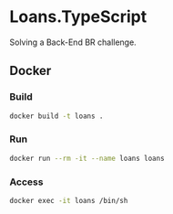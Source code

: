 # Loans.TypeScript

Solving a Back-End BR challenge.

## Docker

### Build

```bash
docker build -t loans .
```

### Run

```bash
docker run --rm -it --name loans loans
```

### Access

```bash
docker exec -it loans /bin/sh
```
